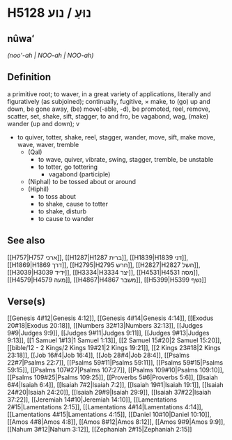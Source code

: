# H5128 נוּעַ / נוע

## nûwaʻ

_(noo'-ah | NOO-ah | NOO-ah)_

## Definition

a primitive root; to waver, in a great variety of applications, literally and figuratively (as subjoined); continually, fugitive, × make, to (go) up and down, be gone away, (be) move(-able, -d), be promoted, reel, remove, scatter, set, shake, sift, stagger, to and fro, be vagabond, wag, (make) wander (up and down); v

- to quiver, totter, shake, reel, stagger, wander, move, sift, make move, wave, waver, tremble
  - (Qal)
    - to wave, quiver, vibrate, swing, stagger, tremble, be unstable
    - to totter, go tottering
      - vagabond (participle)
  - (Niphal) to be tossed about or around
  - (Hiphil)
    - to toss about
    - to shake, cause to totter
    - to shake, disturb
    - to cause to wander

## See also

[[H757|H757 ארכי]], [[H1287|H1287 ברית]], [[H1839|H1839 דני]], [[H1869|H1869 דרך]], [[H2795|H2795 חרש]], [[H2827|H2827 חשל]], [[H3039|H3039 ידיד]], [[H3334|H3334 יצר]], [[H4531|H4531 מסה]], [[H4579|H4579 מעה]], [[H4867|H4867 משבר]], [[H5399|H5399 נשף]]

## Verse(s)

[[Genesis 4#12|Genesis 4:12]], [[Genesis 4#14|Genesis 4:14]], [[Exodus 20#18|Exodus 20:18]], [[Numbers 32#13|Numbers 32:13]], [[Judges 9#9|Judges 9:9]], [[Judges 9#11|Judges 9:11]], [[Judges 9#13|Judges 9:13]], [[1 Samuel 1#13|1 Samuel 1:13]], [[2 Samuel 15#20|2 Samuel 15:20]], [[bible/12 - 2 Kings/2 Kings 19#21|2 Kings 19:21]], [[2 Kings 23#18|2 Kings 23:18]], [[Job 16#4|Job 16:4]], [[Job 28#4|Job 28:4]], [[Psalms 22#7|Psalms 22:7]], [[Psalms 59#11|Psalms 59:11]], [[Psalms 59#15|Psalms 59:15]], [[Psalms 107#27|Psalms 107:27]], [[Psalms 109#10|Psalms 109:10]], [[Psalms 109#25|Psalms 109:25]], [[Proverbs 5#6|Proverbs 5:6]], [[Isaiah 6#4|Isaiah 6:4]], [[Isaiah 7#2|Isaiah 7:2]], [[Isaiah 19#1|Isaiah 19:1]], [[Isaiah 24#20|Isaiah 24:20]], [[Isaiah 29#9|Isaiah 29:9]], [[Isaiah 37#22|Isaiah 37:22]], [[Jeremiah 14#10|Jeremiah 14:10]], [[Lamentations 2#15|Lamentations 2:15]], [[Lamentations 4#14|Lamentations 4:14]], [[Lamentations 4#15|Lamentations 4:15]], [[Daniel 10#10|Daniel 10:10]], [[Amos 4#8|Amos 4:8]], [[Amos 8#12|Amos 8:12]], [[Amos 9#9|Amos 9:9]], [[Nahum 3#12|Nahum 3:12]], [[Zephaniah 2#15|Zephaniah 2:15]]